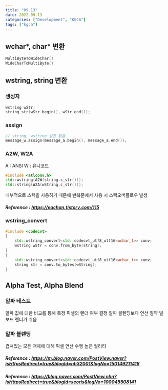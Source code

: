 ```yaml
---
title: "09.13"
date: 2022-09-13
categories: ["Development", "KGCA"]
tags: ["kgca"]
---
```

## wchar*, char* 변환
```cpp
MultiByteToWideChar()
WideCharToMultiByte()
```
## wstring, string 변환
### 생성자
```cpp
wstring wStr;
string str(wStr.begin(), wStr.end());
```

### assign
```cpp
// string, wstring 상관 없음
message_w.assign(message_a.begin(), message_a.end());
```

### A2W, W2A
A : ANSI
W : 유니코드
```cpp
#include <atlconv.h>
std::wstring(A2W(string.c_str()));
std::string(W2A(wString.c_str()));
```
내부적으로 스택을 사용하기 때문에 반복문에서 사용 시 스택오버플로우 발생
##### _Reference_ : https://eachan.tistory.com/115

### wstring_convert
```cpp
#include <codecvt>
{
	std::wstring_convert<std::codecvt_utf8_utf16<wchar_t>> conv;
    wstring wStr = conv.from_byte(string);
}
{
	std::wstring_convert<std::codecvt_utf8_utf16<wchar_t>> conv;
    string str = conv.to_bytes(wString);
}
```
## Alpha Test, Alpha Blend
### 알파 테스트
알파 값에 대한 비교를 통해 특정 픽셀의 렌더 여부 결정
알파 블렌딩보다 연산 절약
빌보드 렌더가 쉬움
### 알파 블렌딩
겹쳐있는 모든 객체에 대해 픽셀 연산 수행
높은 퀄리티
##### _Reference_ : https://m.blog.naver.com/PostView.naver?isHttpsRedirect=true&blogId=nh32001&logNo=150149211418
##### _Reference_ : https://blog.naver.com/PostView.nhn?isHttpsRedirect=true&blogId=xeoris&logNo=100045508141
